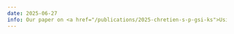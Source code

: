 ```yaml
---
date: 2025-06-27
info: Our paper on <a href="/publications/2025-chretien-s-p-gsi-ks">Using Signatures and Koopman operators to learn non-linear dynamics</a> has been accepted to GSI 2025
---
```

